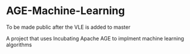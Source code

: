# AGE-Machine-Learning

To be made public after the VLE is added to master

A project that uses Incubating Apache AGE to implment machine learning algorithms
